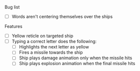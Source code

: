 Bug list

- [ ] Words aren't centering themselves over the ships

Features

- [ ] Yellow reticle on targeted ship
- [ ] Typing a correct letter does the following:
  - [ ] Highlights the next letter as yellow
  - [ ] Fires a missile towards the ship
  - [ ] Ship plays damage animation only when the missile hits
  - [ ] Ship plays explosion animation when the final missile hits
